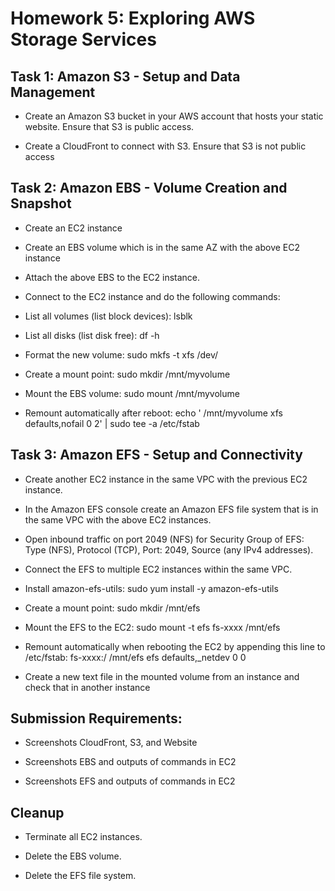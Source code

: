# Homework 5: Exploring AWS Storage Services

 

## Task 1: Amazon S3 - Setup and Data Management

* Create an Amazon S3 bucket in your AWS account that hosts your static website. Ensure that S3 is public access.

* Create a CloudFront to connect with S3. Ensure that S3 is not public access

## Task 2: Amazon EBS - Volume Creation and Snapshot

* Create an EC2 instance

* Create an EBS volume which is in the same AZ with the above EC2 instance

* Attach the above EBS to the EC2 instance.

* Connect to the EC2 instance and do the following commands:

- List all volumes (list block devices): lsblk

- List all disks (list disk free): df -h

- Format the new volume: sudo mkfs -t xfs /dev/<your-new-ebs>

- Create a mount point: sudo mkdir /mnt/myvolume

- Mount the EBS volume: sudo mount <your-new-ebs> /mnt/myvolume

- Remount automatically after reboot: echo '<your-new-ebs> /mnt/myvolume xfs defaults,nofail 0 2' | sudo tee -a /etc/fstab

## Task 3: Amazon EFS - Setup and Connectivity

* Create another EC2 instance in the same VPC with the previous EC2 instance.

* In the Amazon EFS console create an Amazon EFS file system that is in the same VPC with the above EC2 instances.

* Open inbound traffic on port 2049 (NFS) for Security Group of EFS: Type (NFS), Protocol (TCP), Port: 2049, Source (any IPv4 addresses).

* Connect the EFS to multiple EC2 instances within the same VPC.

- Install amazon-efs-utils: sudo yum install -y amazon-efs-utils

- Create a mount point: sudo mkdir /mnt/efs

- Mount the EFS to the EC2: sudo mount -t efs fs-xxxx /mnt/efs

- Remount automatically when rebooting the EC2 by appending this line to /etc/fstab: fs-xxxx:/ /mnt/efs efs defaults,_netdev 0 0

* Create a new text file in the mounted volume from an instance and check that in another instance

## Submission Requirements:

* Screenshots CloudFront, S3, and Website

* Screenshots EBS and outputs of commands in EC2

* Screenshots EFS and outputs of commands in EC2

## Cleanup

* Terminate all EC2 instances.

* Delete the EBS volume.

* Delete the EFS file system.
